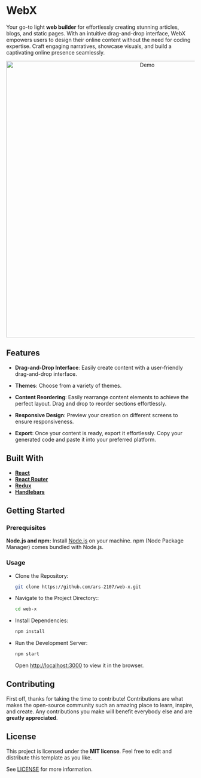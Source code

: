 
# WebX

Your go-to light **web builder** for effortlessly creating stunning articles, blogs, and static pages. With an intuitive drag-and-drop interface, WebX empowers users to design their online content without the need for coding expertise. Craft engaging narratives, showcase visuals, and build a captivating online presence seamlessly.

<p align="center">
  <img src="https://i.imgur.com/nyqhoIh.png" alt="Demo" width="738">
</p>

## Features

- **Drag-and-Drop Interface**: Easily create content with a user-friendly drag-and-drop interface.

- **Themes**: Choose from a variety of themes.

- **Content Reordering**: Easily rearrange content elements to achieve the perfect layout. Drag and drop to reorder sections effortlessly.

- **Responsive Design**: Preview your creation on different screens to ensure responsiveness.

- **Export**: Once your content is ready, export it effortlessly. Copy your generated code and paste it into your preferred platform.


## Built With

- **[React](https://reactjs.org/)**
- **[React Router](https://reactrouter.com/)**
- **[Redux](https://redux.js.org/)**
- **[Handlebars](https://handlebarsjs.com/)**


## Getting Started

### Prerequisites

**Node.js and npm:** Install [Node.js](https://nodejs.org/) on your machine. npm (Node Package Manager) comes bundled with Node.js.

### Usage

- Clone the Repository:

   ```sh
   git clone https://github.com/ars-2107/web-x.git
   ```

- Navigate to the Project Directory::

   ```sh
   cd web-x
   ```

- Install Dependencies:

   ```sh
   npm install
   ```

- Run the Development Server:

   ```sh
   npm start
   ```
  Open [http://localhost:3000](http://localhost:3000) to view it in the browser.


## Contributing

First off, thanks for taking the time to contribute! Contributions are what makes the open-source community such an amazing place to learn, inspire, and create. Any contributions you make will benefit everybody else and are **greatly appreciated**.


## License

This project is licensed under the **MIT license**. Feel free to edit and distribute this template as you like.

See [LICENSE](LICENSE) for more information.
